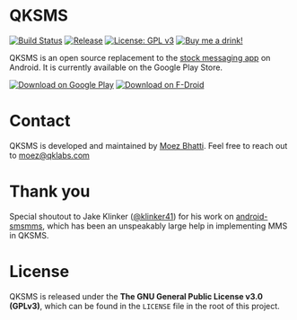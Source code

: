 # QKSMS

[![Build Status](https://travis-ci.org/moezbhatti/qksms.svg?branch=qksms3)](https://travis-ci.org/moezbhatti/qksms)
[![Release](https://img.shields.io/github/release/moezbhatti/qksms/all.svg)](https://github.com/moezbhatti/qksms/releases)
[![License: GPL v3](https://img.shields.io/badge/License-GPL%20v3-blue.svg)](LICENSE)
[![Buy me a drink!](https://img.shields.io/badge/Donate-PayPal-blue.svg)](http://bit.ly/QKSMSDonation)

QKSMS is an open source replacement to the [stock messaging app](https://github.com/android/platform_packages_apps_mms) on Android. It is currently available on the Google Play Store.

[![Download on Google Play](http://i.imgur.com/rHhHvZw.png)](https://play.google.com/store/apps/details?id=com.moez.QKSMS)
[![Download on F-Droid](https://f-droid.org/wiki/images/0/06/F-Droid-button_get-it-on.png)](https://f-droid.org/repository/browse/?fdid=com.moez.QKSMS)



# Contact

QKSMS is developed and maintained by [Moez Bhatti](https://github.com/moezbhatti). Feel free to reach out to moez@qklabs.com

# Thank you

Special shoutout to Jake Klinker ([@klinker41](https://github.com/klinker41)) for his work on [android-smsmms](https://github.com/klinker41/android-smsmms), which has been an unspeakably large help in implementing MMS in QKSMS.

# License

QKSMS is released under the **The GNU General Public License v3.0 (GPLv3)**, which can be found in the `LICENSE` file in the root of this project.

